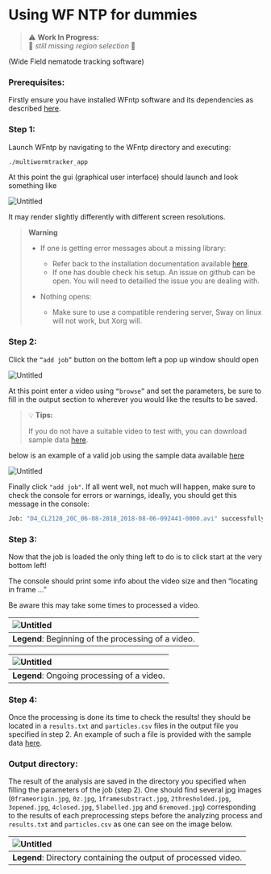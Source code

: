# Using  WF NTP for dummies

> ⚠️ **Work In Progress:**\
> 🚧 *still missing region selection* 🚧

(Wide Field nematode tracking software)

### Prerequisites:

Firstly ensure you have installed WFntp software and its dependencies as described [here](https://github.com/42-AI/Elegant-Elegans/blob/main/Setup.md).

### Step 1:

Launch WFntp by navigating to the WFntp directory and executing:

```bash
./multiwormtracker_app
```

At this point the gui (graphical user interface) should launch and look something like

![Untitled](.imgs_howto/GUI_wf_ntp.png)

It may render slightly differently with different screen resolutions.

> **Warning**
>
> - If one is getting error messages about a missing library:
>   - Refer back to the installation documentation available [here](https://github.com/42-AI/Elegant-Elegans/blob/main/Setup.md).
>   - If one has double check his setup. An issue on github can be open. You will need to detailled the issue you are dealing with.
>    
> - Nothing opens:
>   - Make sure to use a compatible rendering server, Sway on linux will not work, but Xorg will.

### Step 2:

Click the `“add job”` button on the bottom left a pop up window should open

![Untitled](.imgs_howto/add_job_window.png)

At this point enter a video using `“browse”` and set the parameters, be sure to fill in the output section to wherever you would like the results to be saved.

> 💡 **Tips:**
>
> If you do not have a suitable video to test with, you can download sample data [here](https://www.repository.cam.ac.uk/bitstream/handle/1810/299931/wetransfer-2589f4.zip?sequence=1&isAllowed=y).

below is an example of a valid job using the sample data available [here](https://www.repository.cam.ac.uk/bitstream/handle/1810/299931/wetransfer-2589f4.zip?sequence=1&isAllowed=y)

![Untitled](.imgs_howto/add_job_example.png)

Finally click `"add job"`. If all went well, not much will happen, make sure to check the console for errors or warnings, ideally, you should get this message in the console:

```bash
Job: "D4_CL2120_20C_06-08-2018_2018-08-06-092441-0000.avi" successfully added.
```

### Step 3:

Now that the job is loaded the only thing left to do is to click start at the very bottom left!

The console should print some info about the video size and then “locating in frame …”

Be aware this may take some times to processed a video.


| ![Untitled](.imgs_howto/starting_process.png) |
| :--- |
| **Legend**: Beginning of the processing of a video. |

| ![Untitled](.imgs_howto/ongoing_process.png) |
| :--- |
| **Legend**: Ongoing processing of a video. |

### Step 4:
Once the processing is done its time to check the results! they should be located in a `results.txt` and `particles.csv` files in the output file you specified in step 2. An example of such a file is provided with the sample data [here](https://www.repository.cam.ac.uk/bitstream/handle/1810/299931/wetransfer-2589f4.zip?sequence=1&isAllowed=y).

### Output directory:
The result of the analysis are saved in the directory you specified when filling the parameters of the job (step 2). One should find several jpg images (`0frameorigin.jpg`, `0z.jpg`, `1framesubstract.jpg`, `2thresholded.jpg`, `3opened.jpg`, `4closed.jpg`, `5labelled.jpg` and `6removed.jpg`) corresponding to the results of each preprocessing steps before the analyzing process and `results.txt` and `particles.csv` as one can see on the image below.

| ![Untitled](.imgs_howto/output_directory.png) |
| :--- |
| **Legend**: Directory containing the output of processed video. |